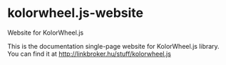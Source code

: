 # kolorwheel.js-website
Website for KolorWheel.js

This is the documentation single-page website for KolorWheel.js library.
You can find it at http://linkbroker.hu/stuff/kolorwheel.js
